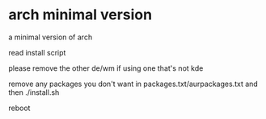 # arch minimal version

a minimal version of arch 

read install script

please remove the other de/wm if using one that's not kde 

remove any packages you don't want in packages.txt/aurpackages.txt and then ./install.sh

reboot
